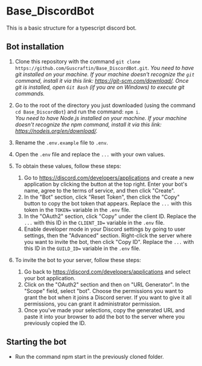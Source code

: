 # Base_DiscordBot

This is a basic structure for a typescript discord bot.

## Bot installation

1. Clone this repository with the command `git clone https://github.com/Guscraftin/Base_DiscordBot.git`.
   _You need to have git installed on your machine. If your machine doesn't recognize the `git` command, install it via this link: https://git-scm.com/download/. Once git is installed, open `Git Bash` (if you are on Windows) to execute git commands._

2. Go to the root of the directory you just downloaded (using the command `cd Base_DiscordBot`) and run the command: `npm i`.  
   _You need to have Node.js installed on your machine. If your machine doesn't recognize the npm command, install it via this link: https://nodejs.org/en/download/._

3. Rename the `.env.example` file to `.env`.

4. Open the `.env` file and replace the `...` with your own values.

5. To obtain these values, follow these steps:

   1. Go to https://discord.com/developers/applications and create a new application by clicking the button at the top right. Enter your bot's name, agree to the terms of service, and then click "Create".
   2. In the "Bot" section, click "Reset Token", then click the "Copy" button to copy the bot token that appears. Replace the `...` with this token in the `TOKEN=` variable in the `.env` file.
   3. In the "OAuth2" section, click "Copy" under the client ID. Replace the `...` with this ID in the `CLIENT_ID=` variable in the `.env` file.
   4. Enable developer mode in your Discord settings by going to user settings, then the "Advanced" section. Right-click the server where you want to invite the bot, then click "Copy ID". Replace the `...` with this ID in the `GUILD_ID=` variable in the `.env` file.

6. To invite the bot to your server, follow these steps:
   1. Go back to https://discord.com/developers/applications and select your bot application.
   2. Click on the "OAuth2" section and then on "URL Generator". In the "Scope" field, select "bot". Choose the permissions you want to grant the bot when it joins a Discord server. If you want to give it all permissions, you can grant it administrator permission.
   3. Once you've made your selections, copy the generated URL and paste it into your browser to add the bot to the server where you previously copied the ID.

## Starting the bot

- Run the command npm start in the previously cloned folder.
